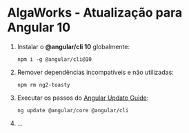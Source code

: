 # AlgaWorks - Atualização para Angular 10

1. Instalar o **@angular/cli 10** globalmente:

    ```
    npm i -g @angular/cli@10
    ```

1. Remover dependências incompatíveis e não utilizadas:

    ```
    npm rm ng2-toasty
    ```

1. Executar os passos do [Angular Update Guide](https://update.angular.io/#9.1:10.0):

    ```
    ng update @angular/core @angular/cli
    ```

1. ...
